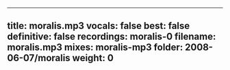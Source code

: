 
---
title: moralis.mp3
vocals: false
best: false
definitive: false
recordings: moralis-0
filename: moralis.mp3
mixes: moralis-mp3
folder: 2008-06-07/moralis
weight: 0
---
